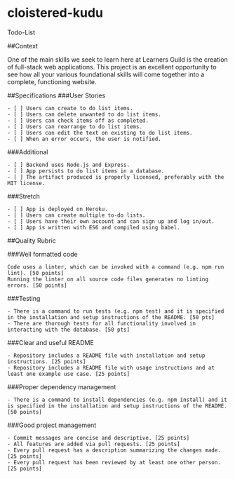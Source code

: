 # cloistered-kudu
Todo-List

##Context

One of the main skills we seek to learn here at Learners Guild is the creation of full-stack web applications. This project is an excellent opportunity to see how all your various foundational skills will come together into a complete, functioning website.

##Specifications
###User Stories

    - [ ] Users can create to do list items.
    - [ ] Users can delete unwanted to do list items.
    - [ ] Users can check items off as completed.
    - [ ] Users can rearrange to do list items.
    - [ ] Users can edit the text on existing to do list items.
    - [ ] When an error occurs, the user is notified.

###Additional

    - [ ] Backend uses Node.js and Express.
    - [ ] App persists to do list items in a database.
    - [ ] The artifact produced is properly licensed, preferably with the MIT license.

###Stretch

    - [ ] App is deployed on Heroku.
    - [ ] Users can create multiple to-do lists.
    - [ ] Users have their own account and can sign up and log in/out.
    - [ ] App is written with ES6 and compiled using babel.

##Quality Rubric

###Well formatted code

    Code uses a linter, which can be invoked with a command (e.g. npm run lint). [50 points]
    Running the linter on all source code files generates no linting errors. [50 points]

###Testing

    - There is a command to run tests (e.g. npm test) and it is specified in the installation and setup instructions of the README. [50 pts]
    - There are thorough tests for all functionality involved in interacting with the database. [50 pts]

###Clear and useful README

    - Repository includes a README file with installation and setup instructions. [25 points]
    - Repository includes a README file with usage instructions and at least one example use case. [25 points]

###Proper dependency management

    - There is a command to install dependencies (e.g. npm install) and it is specified in the installation and setup instructions of the README. [50 points]

###Good project management

    - Commit messages are concise and descriptive. [25 points]
    - All features are added via pull requests. [25 points]
    - Every pull request has a description summarizing the changes made. [25 points]
    - Every pull request has been reviewed by at least one other person. [25 points]
